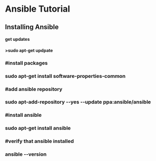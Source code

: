 # Ansible Tutorial 

## Installing Ansible 

#### get updates 
#### >sudo apt-get updpate

### #install packages
### sudo apt-get install software-properties-common

### #add ansible repository
### sudo apt-add-repository --yes --update ppa:ansible/ansible

### #install ansible 
### sudo apt-get install ansible 

### #verify that ansible installed 
### ansible --version
